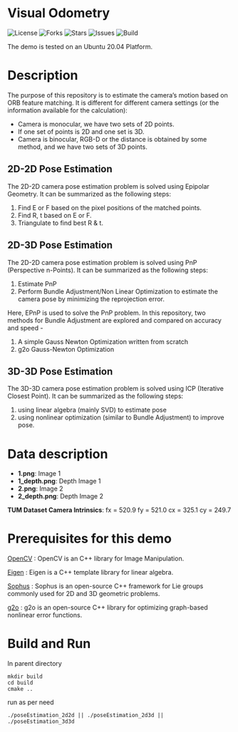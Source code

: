 # Visual Odometry 

![License](https://img.shields.io/github/license/adheeshc/visual-odometry-cpp)
![Forks](https://img.shields.io/github/forks/adheeshc/visual-odometry-cpp)
![Stars](https://img.shields.io/github/stars/adheeshc/visual-odometry-cpp)
![Issues](https://img.shields.io/github/issues/adheeshc/visual-odometry-cpp)
![Build](https://img.shields.io/badge/build-passing-brightgreen)

The demo is tested on an Ubuntu 20.04 Platform.

# Description

The purpose of this repository is to estimate the camera’s motion based on ORB feature matching. 
It is different for different camera settings (or the information available for the calculation):

* Camera is monocular, we have two sets of 2D points.
* If one set of points is 2D and one set is 3D.
* Camera is binocular, RGB-D or the distance is obtained by some method, and we have two sets of 3D points.

## 2D-2D Pose Estimation
The 2D-2D camera pose estimation problem is solved using Epipolar Geometry. It can be summarized as the following steps:

1. Find E or F based on the pixel positions of the matched points.
2. Find R, t based on E or F.
3. Triangulate to find best R & t.

## 2D-3D Pose Estimation
The 2D-2D camera pose estimation problem is solved using PnP (Perspective n-Points). It can be summarized as the following steps: 
1. Estimate PnP 
2. Perform Bundle Adjustment/Non Linear Optimization to estimate the camera pose by minimizing the reprojection error.

Here, EPnP is used to solve the PnP problem.
In this repository, two methods for Bundle Adjustment are explored and compared on accuracy and speed - 
1. A simple Gauss Newton Optimization written from scratch
2. g2o Gauss-Newton Optimization

## 3D-3D Pose Estimation
The 3D-3D camera pose estimation problem is solved using ICP (Iterative Closest Point). It can be summarized as the following steps: 

1. using linear algebra (mainly SVD) to estimate pose
2. using nonlinear optimization (similar to Bundle Adjustment) to improve pose.

# Data description
* **1.png**: Image 1
* **1_depth.png**: Depth Image 1
* **2.png**: Image 2 
* **2_depth.png**: Depth Image 2

**TUM Dataset Camera Intrinsics**:
fx = 520.9 fy = 521.0 cx = 325.1 cy = 249.7

# Prerequisites for this demo
[OpenCV](https://github.com/opencv/opencv) : OpenCV is an C++ library for Image Manipulation.

[Eigen](https://github.com/libigl/eigen) : Eigen is a C++ template library for linear algebra.

[Sophus](https://github.com/strasdat/Sophus) : Sophus is an open-source C++ framework for Lie groups commonly used for 2D and 3D geometric problems. 

[g2o](https://github.com/RainerKuemmerle/g2o) : g2o is an open-source C++ library for optimizing graph-based nonlinear error functions.

# Build and Run

In parent directory 
```
mkdir build 
cd build  
cmake ..
```
run as per need 
```
./poseEstimation_2d2d || ./poseEstimation_2d3d || ./poseEstimation_3d3d
```